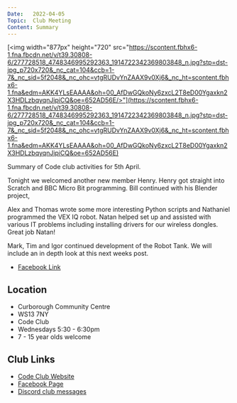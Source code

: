 ```yaml
---
Date:   2022-04-05
Topic:  Club Meeting
Content: Summary
---
```

[<img width="877px" height="720" src="https://scontent.fbhx6-1.fna.fbcdn.net/v/t39.30808-6/277728518_4748346995292363_1914722342369803848_n.jpg?stp=dst-jpg_p720x720&_nc_cat=104&ccb=1-7&_nc_sid=5f2048&_nc_ohc=vtgRUDvYnZAAX9v0Xj6&_nc_ht=scontent.fbhx6-1.fna&edm=AKK4YLsEAAAA&oh=00_AfDwGQkoNy6zxcL2T8eD00Ygaxkn2X3HDLzbqyqnJipiCQ&oe=652AD56E/>"](https://scontent.fbhx6-1.fna.fbcdn.net/v/t39.30808-6/277728518_4748346995292363_1914722342369803848_n.jpg?stp=dst-jpg_p720x720&_nc_cat=104&ccb=1-7&_nc_sid=5f2048&_nc_ohc=vtgRUDvYnZAAX9v0Xj6&_nc_ht=scontent.fbhx6-1.fna&edm=AKK4YLsEAAAA&oh=00_AfDwGQkoNy6zxcL2T8eD00Ygaxkn2X3HDLzbqyqnJipiCQ&oe=652AD56E)

Summary of Code club activities for 5th April.

Tonight we welcomed another new member Henry. 
Henry got straight into Scratch and BBC Micro Bit 
programming. Bill continued with his Blender project,

Alex and Thomas wrote some more interesting Python scripts
and Nathaniel programmed the VEX IQ robot. Natan helped set up
and assisted with various IT problems including installing
drivers for our wireless dongles. Great job Natan!

Mark, Tim and Igor continued development of the Robot Tank.
We will include an in depth look at this next weeks post.

* [Facebook Link](https://www.facebook.com/1481985248595237/posts/4748347381958991/)

## Location

* Curborough Community Centre
* WS13 7NY
* Code Club
* Wednesdays 5:30 - 6:30pm
* 7 - 15 year olds welcome

## Club Links

* [Code Club Website](https://lichfield-code-club.github.io/)
* [Facebook Page](https://www.facebook.com/LichfieldCoders)
* [Discord club messages](https://discord.gg/szz6xGK)
